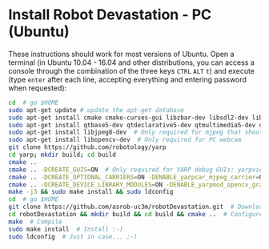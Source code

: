 # Install Robot Devastation - PC \(Ubuntu\)

These instructions should work for most versions of Ubuntu. Open a terminal \(in Ubuntu 10.04 - 16.04 and other distributions, you can access a console through the combination of the three keys `CTRL` `ALT` `t`\) and execute \(type `enter` after each line, accepting everything and entering password when requested\):

```bash
cd  # go $HOME
sudo apt-get update # update the apt-get database
sudo apt-get install cmake cmake-curses-gui libzbar-dev libsdl2-dev libsdl2-image-dev libsdl2-mixer-dev libsdl2-ttf-dev build-essential libace-dev git
sudo apt-get install qtbase5-dev qtdeclarative5-dev qtmultimedia5-dev qtdeclarative5-qtquick2-plugin qtdeclarative5-window-plugin qtdeclarative5-qtmultimedia-plugin qtdeclarative5-controls-plugin qtdeclarative5-dialogs-plugin libqt5svg5
sudo apt-get install libjpeg8-dev  # Only required for mjpeg that should improve video comms
sudo apt-get install libopencv-dev  # Only required for PC webcam
git clone https://github.com/robotology/yarp
cd yarp; mkdir build; cd build
cmake ..
cmake .. -DCREATE_GUIS=ON  # Only required for YARP debug GUIs: yarpview, gyarpmanager
cmake .. -DCREATE_OPTIONAL_CARRIERS=ON -DENABLE_yarpcar_mjpeg_carrier=ON  # Only required for mjpeg that should improve video comms
cmake .. -DCREATE_DEVICE_LIBRARY_MODULES=ON -DENABLE_yarpmod_opencv_grabber=ON  # Only required for PC webcam
make -j3 && sudo make install && sudo ldconfig
cd  # go $HOME
git clone https://github.com/asrob-uc3m/robotDevastation.git  # Download Robot Devastation
cd robotDevastation && mkdir build && cd build && cmake ..  # Configure Robot Devastation
make  # Compile
sudo make install  # Install :-)
sudo ldconfig  # Just in case... ;-)
```



